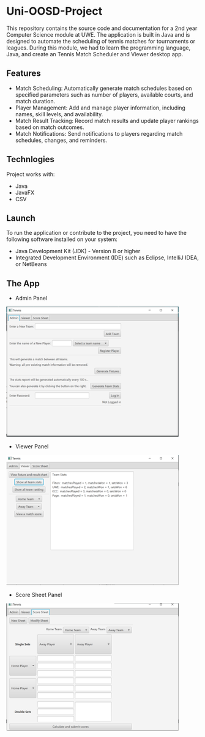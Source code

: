 # Uni-OOSD-Project
This repository contains the source code and documentation for a 2nd year Computer Science module at UWE. The application is built in Java and is designed to automate the scheduling of tennis matches for tournaments or leagues. During this module, we had to learn the programming language, Java, and create an Tennis Match Scheduler and Viewer desktop app.

## Features
* Match Scheduling: Automatically generate match schedules based on specified parameters such as number of players, available courts, and match duration.
* Player Management: Add and manage player information, including names, skill levels, and availability.
* Match Result Tracking: Record match results and update player rankings based on match outcomes.
* Match Notifications: Send notifications to players regarding match schedules, changes, and reminders.

## Technlogies
Project works with:
* Java
* JavaFX
* CSV

## Launch
To run the application or contribute to the project, you need to have the following software installed on your system:
* Java Development Kit (JDK) - Version 8 or higher
* Integrated Development Environment (IDE) such as Eclipse, IntelliJ IDEA, or NetBeans

## The App
* Admin Panel
<img src="/images/MainView.png" width="450">

* Viewer Panel
<img src="/images/ViewerView.png" width="450">

* Score Sheet Panel
<img src="/images/ScoreView.png" width="450">




